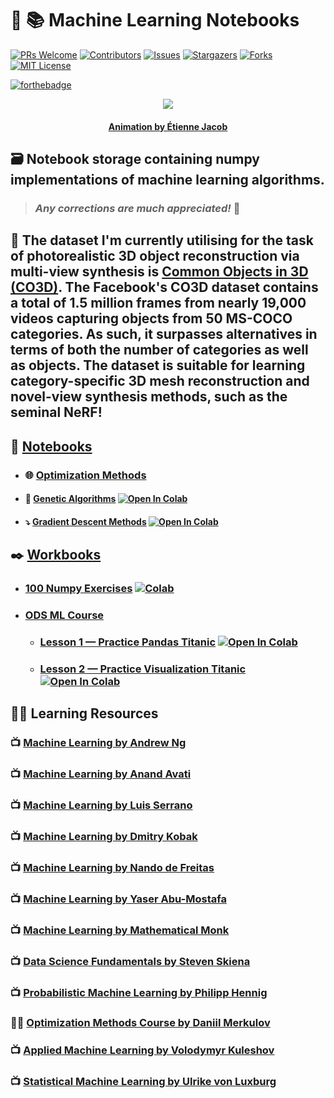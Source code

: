 # :robot: :books: **Machine Learning Notebooks**

[![PRs Welcome](https://img.shields.io/badge/PRs-welcome-brightgreen.svg?style=for-the-badge)](https://github.com/tensorush/Machine-Learning-Notebooks/pulls)
[![Contributors][contributors-shield]][contributors-url]
[![Issues][issues-shield]][issues-url]
[![Stargazers][stars-shield]][stars-url]
[![Forks][forks-shield]][forks-url]
[![MIT License][license-shield]][license-url]

[![forthebadge](https://forthebadge.com/images/badges/0-percent-optimized.svg)](https://forthebadge.com)

<p align="center">
    <img src="https://bleuje.github.io/gifset/2020/gifs/2020_14_antennas.gif">
</p>

<h4 align="center"> 
    <p><a href="https://twitter.com/etiennejcb/">Animation by Étienne Jacob</a></p>
</h4>

## :card_file_box: Notebook storage containing numpy implementations of machine learning algorithms.

> ### _Any corrections are much appreciated!_ :hugs:

## :ice_cube: The dataset I'm currently utilising for the task of photorealistic 3D object reconstruction via multi-view synthesis is [Common Objects in 3D (CO3D)](https://github.com/facebookresearch/co3d). The Facebook's CO3D dataset contains a total of 1.5 million frames from nearly 19,000 videos capturing objects from 50 MS-COCO categories. As such, it surpasses alternatives in terms of both the number of categories as well as objects. The dataset is suitable for learning category-specific 3D mesh reconstruction and novel-view synthesis methods, such as the seminal NeRF!

## :notebook: [Notebooks](https://github.com/tensorush/Machine-Learning-Notebooks/blob/master/Notebooks)

- ### :globe_with_meridians: [Optimization Methods](https://github.com/tensorush/Machine-Learning-Notebooks/blob/master/Notebooks/Optimization-Methods)

- #### :dna: [Genetic Algorithms](https://github.com/tensorush/Machine-Learning-Notebooks/blob/master/Notebooks/Optimization-Methods/Genetic%20Algorithms.ipynb) [![Open In Colab](https://colab.research.google.com/assets/colab-badge.svg#button)](https://colab.research.google.com/github/tensorush/Machine-Learning-Notebooks/blob/master/Notebooks/Optimization-Methods/Genetic%20Algorithms.ipynb)

- #### :arrow_heading_down: [Gradient Descent Methods](https://github.com/tensorush/Machine-Learning-Notebooks/blob/master/Notebooks/Optimization-Methods/Gradient%20Descent%20Methods.ipynb) [![Open In Colab](https://colab.research.google.com/assets/colab-badge.svg#button)](https://colab.research.google.com/github/tensorush/Machine-Learning-Notebooks/blob/master/Notebooks/Optimization-Methods/Gradient%20Descent%20Methods.ipynb)

## :black_nib: [Workbooks](https://github.com/tensorush/Machine-Learning-Notebooks/blob/master/Workbooks)

- ### [100 Numpy Exercises](https://github.com/tensorush/Machine-Learning-Notebooks/blob/master/Workbooks/100%20Numpy%20Exercises.ipynb) [![Colab](https://camo.githubusercontent.com/52feade06f2fecbf006889a904d221e6a730c194/68747470733a2f2f636f6c61622e72657365617263682e676f6f676c652e636f6d2f6173736574732f636f6c61622d62616467652e737667)](https://colab.research.google.com/github/tensorush/Machine-Learning-Notebooks/blob/master/Workbooks/100%20Numpy%20Exercises.ipynb)

- ### [ODS ML Course](https://github.com/tensorush/Machine-Learning-Notebooks/blob/master/Workbooks/ODS-ML-Course)

  - ### [Lesson 1 — Practice Pandas Titanic](https://github.com/tensorush/Machine-Learning-Notebooks/blob/master/Workbooks/ODS-ML-Course/Lesson%201%20-%20Practice%20Pandas%20Titanic.ipynb) [![Open In Colab](https://colab.research.google.com/assets/colab-badge.svg#button)](https://colab.research.google.com/github/tensorush/Machine-Learning-Notebooks/blob/master/Workbooks/ODS-ML-Course/Lesson%201%20-%20Practice%20Pandas%20Titanic.ipynb)

  - ### [Lesson 2 — Practice Visualization Titanic](https://github.com/tensorush/Machine-Learning-Notebooks/blob/master/Workbooks/ODS-ML-Course/Lesson%202%20-%20Practice%20Visualization%20Titanic.ipynb) [![Open In Colab](https://colab.research.google.com/assets/colab-badge.svg#button)](https://colab.research.google.com/github/tensorush/Machine-Learning-Notebooks/blob/master/Workbooks/ODS-ML-Course/Lesson%202%20-%20Practice%20Visualization%20Titanic.ipynb)

## :man_teacher: Learning Resources

### :tv: [Machine Learning by Andrew Ng](https://www.youtube.com/playlist?list=PLoROMvodv4rMiGQp3WXShtMGgzqpfVfbU)

### :tv: [Machine Learning by Anand Avati](https://www.youtube.com/playlist?list=PLoROMvodv4rNH7qL6-efu_q2_bPuy0adh)

### :tv: [Machine Learning by Luis Serrano](https://www.youtube.com/c/LuisSerrano/videos)

### :tv: [Machine Learning by Dmitry Kobak](https://www.youtube.com/playlist?list=PL05umP7R6ij35ShKLDqccJSDntugY4FQT)

### :tv: [Machine Learning by Nando de Freitas](https://www.youtube.com/playlist?list=PLE6Wd9FR--Ecf_5nCbnSQMHqORpiChfJf)

### :tv: [Machine Learning by Yaser Abu-Mostafa](https://www.youtube.com/playlist?list=PLD63A284B7615313A)

### :tv: [Machine Learning by Mathematical Monk](https://www.youtube.com/playlist?list=PLD0F06AA0D2E8FFBA)

### :tv: [Data Science Fundamentals by Steven Skiena](https://www.youtube.com/playlist?list=PLOtl7M3yp-DVODzTKX8JtXkm1EG3u2BsD)

### :tv: [Probabilistic Machine Learning by Philipp Hennig](https://www.youtube.com/playlist?list=PL05umP7R6ij1tHaOFY96m5uX3J21a6yNd)

### :man_technologist: [Optimization Methods Course by Daniil Merkulov](https://github.com/MerkulovDaniil/optim)

### :tv: [Applied Machine Learning by Volodymyr Kuleshov](https://www.youtube.com/playlist?list=PL2UML_KCiC0UlY7iCQDSiGDMovaupqc83)

### :tv: [Statistical Machine Learning by Ulrike von Luxburg](https://www.youtube.com/playlist?list=PL05umP7R6ij2XCvrRzLokX6EoHWaGA2cC)

<!-- MARKDOWN LINKS -->

[contributors-shield]: https://img.shields.io/github/contributors/tensorush/Machine-Learning-Notebooks.svg?style=for-the-badge
[contributors-url]: https://github.com/tensorush/Machine-Learning-Notebooks/graphs/contributors
[issues-shield]: https://img.shields.io/github/issues/tensorush/Machine-Learning-Notebooks.svg?style=for-the-badge
[issues-url]: https://github.com/tensorush/Machine-Learning-Notebooks/issues
[stars-shield]: https://img.shields.io/github/stars/tensorush/Machine-Learning-Notebooks.svg?style=for-the-badge
[stars-url]: https://github.com/tensorush/Machine-Learning-Notebooks/stargazers
[forks-shield]: https://img.shields.io/github/forks/tensorush/Machine-Learning-Notebooks.svg?style=for-the-badge
[forks-url]: https://github.com/tensorush/Machine-Learning-Notebooks/network/members
[license-shield]: https://img.shields.io/github/license/tensorush/Machine-Learning-Notebooks.svg?style=for-the-badge
[license-url]: https://github.com/tensorush/Machine-Learning-Notebooks/blob/master/LICENSE.md
